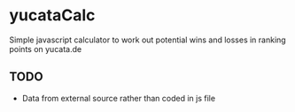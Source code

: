 # yucataCalc
Simple javascript calculator to work out potential wins and losses in ranking points on yucata.de

## TODO
* Data from external source rather than coded in js file
